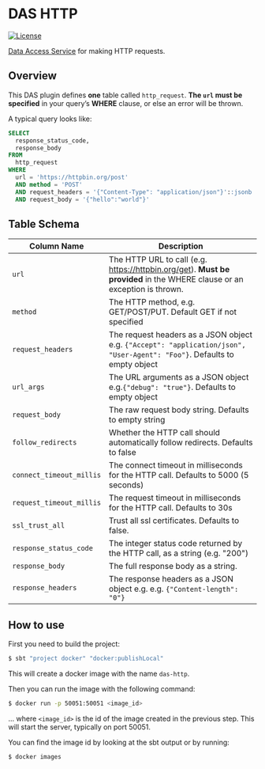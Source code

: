 # DAS HTTP 
[![License](https://img.shields.io/:license-BSL%201.1-blue.svg)](/licenses/BSL.txt)

[Data Access Service](https://github.com/raw-labs/protocol-das) for making HTTP requests.


## Overview


This DAS plugin defines **one** table called `http_request`.
**The `url` must be specified** in your query’s **WHERE** clause, or else an error will be thrown.

A typical query looks like:

```sql
SELECT
  response_status_code,
  response_body
FROM
  http_request
WHERE
  url = 'https://httpbin.org/post'
  AND method = 'POST'
  AND request_headers = '{"Content-Type": "application/json"}'::jsonb
  AND request_body = '{"hello":"world"}'
```

## Table Schema


| Column Name              | Description                                                                                                               |
|--------------------------|---------------------------------------------------------------------------------------------------------------------------|
| `url`                    | The HTTP URL to call (e.g. https://httpbin.org/get). **Must be provided** in the WHERE clause or an exception is thrown.  |
| `method`                 | The HTTP method, e.g. GET/POST/PUT. Default GET if not specified                                                          |
| `request_headers`        | The request headers as a JSON object e.g. `{"Accept": "application/json", "User-Agent": "Foo"}`. Defaults to empty object |
| `url_args`               | The URL arguments as a JSON object e.g.`{"debug": "true"}`. Defaults to empty object                                      |
| `request_body`           | The raw request body string. Defaults to empty string                                                                     |
| `follow_redirects`       | Whether the HTTP call should automatically follow redirects. Defaults to false                                            |
| `connect_timeout_millis` | The connect timeout in milliseconds for the HTTP call. Defaults to 5000 (5 seconds)                                       |
| `request_timeout_millis` | The request timeout in milliseconds for the HTTP call. Defaults to 30s                                                    |
| `ssl_trust_all`          | Trust all ssl certificates. Defaults to false.                                                                            |
| `response_status_code`   | The integer status code returned by the HTTP call, as a string (e.g. "200")                                               |
| `response_body`          | The full response body as a string.                                                                                       |
| `response_headers`       | The response headers as a JSON object e.g.  e.g. `{"Content-length": "0"}`                                                |

## How to use

First you need to build the project:
```bash
$ sbt "project docker" "docker:publishLocal"
```

This will create a docker image with the name `das-http`.

Then you can run the image with the following command:
```bash
$ docker run -p 50051:50051 <image_id>
```
... where `<image_id>` is the id of the image created in the previous step.
This will start the server, typically on port 50051.

You can find the image id by looking at the sbt output or by running:
```bash
$ docker images
```
